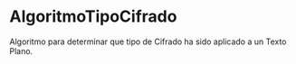 # AlgoritmoTipoCifrado
Algoritmo para determinar que tipo de Cifrado ha sido aplicado a un Texto Plano.
